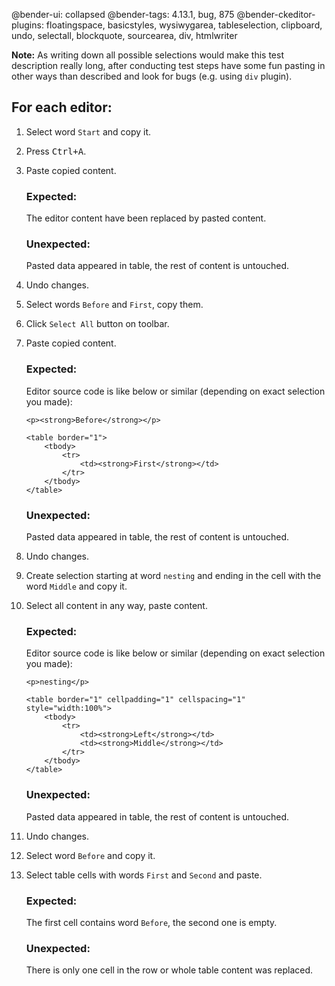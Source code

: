 @bender-ui: collapsed
@bender-tags: 4.13.1, bug, 875
@bender-ckeditor-plugins: floatingspace, basicstyles, wysiwygarea, tableselection, clipboard, undo, selectall, blockquote, sourcearea, div, htmlwriter

**Note:** As writing down all possible selections would make this test description really long,
after conducting test steps have some fun pasting in other ways than described and look for bugs
(e.g. using `div` plugin).

## For each editor:

1. Select word `Start` and copy it.

1. Press <kbd>Ctrl+A</kbd>.

1. Paste copied content.

	### Expected:

	The editor content have been replaced by pasted content.

	### Unexpected:

	Pasted data appeared in table, the rest of content is untouched.

1. Undo changes.

1. Select words `Before` and `First`, copy them.

1. Click `Select All` button on toolbar.

1. Paste copied content.

	### Expected:

	Editor source code is like below or similar (depending on exact selection you made):
	```
	<p><strong>Before</strong></p>

	<table border="1">
		<tbody>
			<tr>
				<td><strong>First</strong></td>
			</tr>
		</tbody>
	</table>
	```

	### Unexpected:

	Pasted data appeared in table, the rest of content is untouched.

1. Undo changes.

1. Create selection starting at word `nesting` and ending in the cell with the word `Middle` and copy it.

1. Select all content in any way, paste content.

	### Expected:

	Editor source code is like below or similar (depending on exact selection you made):
	```
	<p>nesting</p>

	<table border="1" cellpadding="1" cellspacing="1" style="width:100%">
		<tbody>
			<tr>
				<td><strong>Left</strong></td>
				<td><strong>Middle</strong></td>
			</tr>
		</tbody>
	</table>
	```

	### Unexpected:

	Pasted data appeared in table, the rest of content is untouched.

1. Undo changes.

1. Select word `Before` and copy it.

1. Select table cells with words `First` and `Second` and paste.

	### Expected:

	The first cell contains word `Before`, the second one is empty.

	### Unexpected:

	There is only one cell in the row or whole table content was replaced.
